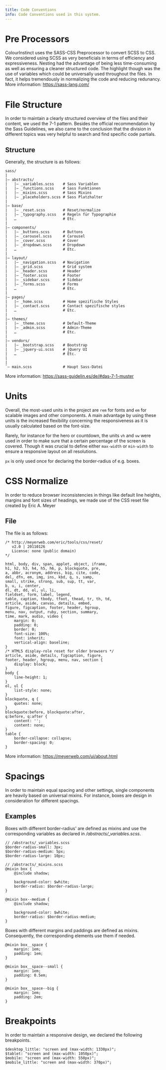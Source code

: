 ```yaml
---
title: Code Conventions
info: Code Conventions used in this system.
---
```


# Pre Processors
ColourInstinct uses the SASS-CSS Preprocessor to convert SCSS to CSS. We considered using SCSS as very beneficials in terms of efficiency and expressiveness. Nesting had the advantage of being less time-consuming as well as ensuring a cleaner structured code. The highlight though was the use of variables which could be universally used throughout the files. In fact, it helps tremendously in normalizing the code and reducing redunancy. 
More information: https://sass-lang.com/

# File Structure
In order to maintain a clearly structured overview of the files and their content, we used the 7-1 pattern. Besides the official recommendation by the Sass Guidelines, we also came to the conclusion that the division in different topics was very helpful to search and find specific code partials.

## Structure
Generally, the structure is as follows:

```/
sass/
|  
|– abstracts/  
|   |– _variables.scss    # Sass Variablen  
|   |– _functions.scss    # Sass Funktionen  
|   |– _mixins.scss       # Sass Mixins  
|   |– _placeholders.scss # Sass Platzhalter  
|
|– base/
|   |– _reset.scss        # Reset/normalize  
|   |– _typography.scss   # Regeln für Typographie  
|   …                     # Etc.  
|
|– components/
|   |– _buttons.scss      # Buttons  
|   |– _carousel.scss     # Carousel  
|   |– _cover.scss        # Cover  
|   |– _dropdown.scss     # Dropdown  
|   …                     # Etc.  
|
|– layout/
|   |– _navigation.scss   # Navigation  
|   |– _grid.scss         # Grid system  
|   |– _header.scss       # Header  
|   |– _footer.scss       # Footer  
|   |– _sidebar.scss      # Sidebar  
|   |– _forms.scss        # Forms  
|   …                     # Etc.  
|
|– pages/
|   |– _home.scss         # Home spezifische Styles  
|   |– _contact.scss      # Contact spezifische styles  
|   …                     # Etc.
|
|– themes/
|   |– _theme.scss        # Default-Theme  
|   |– _admin.scss        # Admin-Theme  
|   …                     # Etc.  
|
|– vendors/
|   |– _bootstrap.scss    # Bootstrap
|   |– _jquery-ui.scss    # jQuery UI
|   …                     # Etc.
|
|
`– main.scss              # Haupt Sass-Datei
```

More information: https://sass-guidelin.es/de/#das-7-1-muster


# Units
Overall, the most-used units in the project are `rem` for fonts and `em` for scalable images and other components. A main advantage by using these units is the increased flexibility concerning the responsiveness as it is usually calculated based on the font-size. 

Rarely, for instance for the hero or countdown, the units `vh` and `vw` were used in order to make sure that a certain percentage of the screen is covered. Though it was crucial to define either `max-width` or `min-width` to ensure a responsive layout on all resolutions.

`px` is only used once for declaring the border-radius of e.g. boxes.

# CSS Normalize
In order to reduce browser inconsistencies in things like default line heights, margins and font sizes of headings, we made use of the CSS reset file created by Eric A. Meyer  

## File
The file is as follows:

```/
/* http://meyerweb.com/eric/tools/css/reset/ 
   v2.0 | 20110126
   License: none (public domain)
*/

html, body, div, span, applet, object, iframe,
h1, h2, h3, h4, h5, h6, p, blockquote, pre,
a, abbr, acronym, address, big, cite, code,
del, dfn, em, img, ins, kbd, q, s, samp,
small, strike, strong, sub, sup, tt, var,
b, u, i, center,
dl, dt, dd, ol, ul, li,
fieldset, form, label, legend,
table, caption, tbody, tfoot, thead, tr, th, td,
article, aside, canvas, details, embed, 
figure, figcaption, footer, header, hgroup, 
menu, nav, output, ruby, section, summary,
time, mark, audio, video {
	margin: 0;
	padding: 0;
	border: 0;
	font-size: 100%;
	font: inherit;
	vertical-align: baseline;
}
/* HTML5 display-role reset for older browsers */
article, aside, details, figcaption, figure, 
footer, header, hgroup, menu, nav, section {
	display: block;
}
body {
	line-height: 1;
}
ol, ul {
	list-style: none;
}
blockquote, q {
	quotes: none;
}
blockquote:before, blockquote:after,
q:before, q:after {
	content: '';
	content: none;
}
table {
	border-collapse: collapse;
	border-spacing: 0;
}
```

More information: https://meyerweb.com/ui/about.html

# Spacings
In order to maintain equal spacing and other settings, single components are heavily based on universal mixins. For instance, boxes are design in consideration for different spacings.

## Examples
Boxes with different border-radius' are defined as mixins and use the corresponding variables as declared in */abstracts/_variables.scss*.

```/
// /abstracts/_variables.scss
$border-radius-small: 3px;
$border-radius-medium: 5px;
$border-radius-large: 10px;

// /abstracts/_mixins.scss
@mixin box {
    @include shadow;

    background-color: $white;
    border-radius: $border-radius-large;
}

@mixin box--medium {
    @include shadow;

    background-color: $white;
    border-radius: $border-radius-medium;
}
```


Boxes with different margins and paddings are defined as mixins. Consequently, the corresponding elements use them if needed.

```/
@mixin box__space {
    margin: 1em;
    padding: 1em;
}

@mixin box__space--small {
    margin: 1em;
    padding: 0.5em;
}

@mixin box__space--big {
    margin: 1em;
    padding: 2em;
}
```


# Breakpoints
In order to maintain a responsive design, we declared the following breakpoints.

```/
$desktop_little: "screen and (max-width: 1330px)";
$tablet: "screen and (max-width: 1050px)";
$mobile: "screen and (max-width: 550px)";
$mobile_little: "screen and (max-width: 370px)";
```

